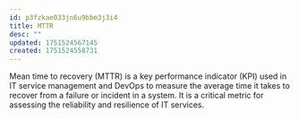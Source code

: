 ```yaml
---
id: p3fzkae033jn6u9bbm3j3i4
title: MTTR
desc: ""
updated: 1751524567145
created: 1751524558731
---
```


Mean time to recovery (MTTR) is a key performance indicator (KPI) used in IT
service management and DevOps to measure the average time it takes to recover
from a failure or incident in a system. It is a critical metric for assessing
the reliability and resilience of IT services.
